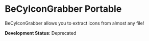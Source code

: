 # BeCyIconGrabber Portable

BeCyIconGrabber allows you to extract icons from almost any file!

<strong>Development Status</strong>: Deprecated
